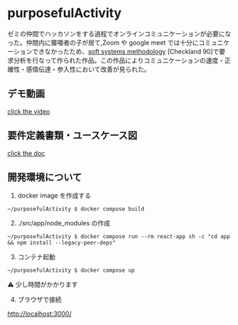 # purposefulActivity

ゼミの仲間でハッカソンをする過程でオンラインコミュニケーションが必要になった。仲間内に聾唖者の子が居て,Zoom や google meet では十分にコミュニケーションできなかったため、[soft systems methodology](https://en.wikipedia.org/wiki/Soft_systems_methodology) [Checkland 90]で要求分析を行なって作られた作品。この作品によりコミュニケーションの速度・正確性・感情伝達・参入性において改善が見られた。

## デモ動画

[click the video](https://youtu.be/jwWmYjBuda0)

## 要件定義書類・ユースケース図

[click the doc](https://docs.google.com/document/d/1fA0udpq6TOfiskC6zs3WFyoKGpY-fgwF0hLR-N9wPY4/edit?usp=sharing)

## 開発環境について

1. docker image を作成する

```
~/purposefulActivity $ docker compose build
```

2. ./src/app/node_modules の作成

```
~/purposefulActivity $ docker compose run --rm react-app sh -c "cd app && npm install --legacy-peer-deps"
```

3. コンテナ起動

```
~/purposefulActivity $ docker compose up
```

⚠︎ 少し時間がかかります

4. ブラウザで接続

[http://localhost:3000/](http://localhost:3000/)
